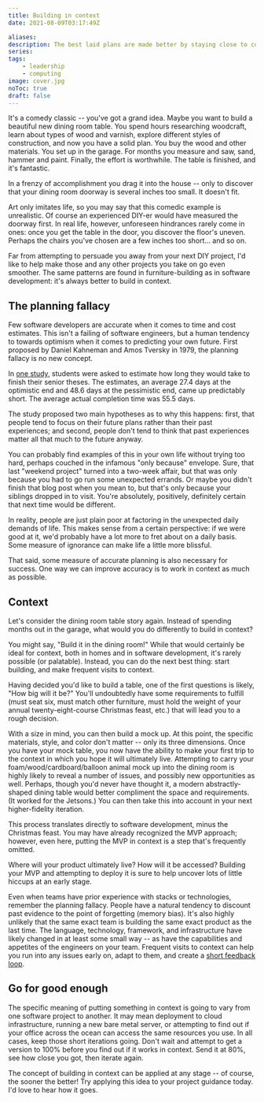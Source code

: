 ```yaml
---
title: Building in context
date: 2021-08-09T03:17:49Z

aliases:
description: The best laid plans are made better by staying close to context.
series:
tags:
    - leadership
    - computing
image: cover.jpg
noToc: true
draft: false
---
```


It's a comedy classic -- you've got a grand idea. Maybe you want to build a beautiful new dining room table. You spend hours researching woodcraft, learn about types of wood and varnish, explore different styles of construction, and now you have a solid plan. You buy the wood and other materials. You set up in the garage. For months you measure and saw, sand, hammer and paint. Finally, the effort is worthwhile. The table is finished, and it's fantastic.

In a frenzy of accomplishment you drag it into the house -- only to discover that your dining room doorway is several inches too small. It doesn't fit.

Art only imitates life, so you may say that this comedic example is unrealistic. Of course an experienced DIY-er would have measured the doorway first. In real life, however, unforeseen hindrances rarely come in ones: once you get the table in the door, you discover the floor's uneven. Perhaps the chairs you've chosen are a few inches too short... and so on.

Far from attempting to persuade you away from your next DIY project, I'd like to help make those and any other projects you take on go even smoother. The same patterns are found in furniture-building as in software development: it's always better to build in context.

## The planning fallacy

Few software developers are accurate when it comes to time and cost estimates. This isn't a failing of software engineers, but a human tendency to towards optimism when it comes to predicting your own future. First proposed by Daniel Kahneman and Amos Tversky in 1979, the planning fallacy is no new concept.

In [one study](https://www.semanticscholar.org/paper/Exploring-the-%22planning-fallacy%22%3A-Why-people-their-Buehler-Griffin/f91964dad8c0e54cd58b1aa99e430b900fcf082b), students were asked to estimate how long they would take to finish their senior theses. The estimates, an average 27.4 days at the optimistic end and 48.6 days at the pessimistic end, came up predictably short. The average actual completion time was 55.5 days.

The study proposed two main hypotheses as to why this happens: first, that people tend to focus on their future plans rather than their past experiences; and second, people don't tend to think that past experiences matter all that much to the future anyway.

You can probably find examples of this in your own life without trying too hard, perhaps couched in the infamous "only because" envelope. Sure, that last "weekend project" turned into a two-week affair, but that was only because you had to go run some unexpected errands. Or maybe you didn't finish that blog post when you mean to, but that's only because your siblings dropped in to visit. You're absolutely, positively, definitely certain that next time would be different.

In reality, people are just plain poor at factoring in the unexpected daily demands of life. This makes sense from a certain perspective: if we were good at it, we'd probably have a lot more to fret about on a daily basis. Some measure of ignorance can make life a little more blissful.

That said, some measure of accurate planning is also necessary for success. One way we can improve accuracy is to work in context as much as possible.

## Context

Let's consider the dining room table story again. Instead of spending months out in the garage, what would you do differently to build in context?

You might say, "Build it in the dining room!" While that would certainly be ideal for context, both in homes and in software development, it's rarely possible (or palatable). Instead, you can do the next best thing: start building, and make frequent visits to context.

Having decided you'd like to build a table, one of the first questions is likely, "How big will it be?" You'll undoubtedly have some requirements to fulfill (must seat six, must match other furniture, must hold the weight of your annual twenty-eight-course Christmas feast, etc.) that will lead you to a rough decision.

With a size in mind, you can then build a mock up. At this point, the specific materials, style, and color don't matter -- only its three dimensions. Once you have your mock table, you now have the ability to make your first trip to the context in which you hope it will ultimately live. Attempting to carry your foam/wood/cardboard/balloon animal mock up into the dining room is highly likely to reveal a number of issues, and possibly new opportunities as well. Perhaps, though you'd never have thought it, a modern abstractly-shaped dining table would better compliment the space and requirements. (It worked for the Jetsons.) You can then take this into account in your next higher-fidelity iteration.

This process translates directly to software development, minus the Christmas feast. You may have already recognized the MVP approach; however, even here, putting the MVP in context is a step that's frequently omitted.

Where will your product ultimately live? How will it be accessed? Building your MVP and attempting to deploy it is sure to help uncover lots of little hiccups at an early stage.

Even when teams have prior experience with stacks or technologies, remember the planning fallacy. People have a natural tendency to discount past evidence to the point of forgetting (memory bias). It's also highly unlikely that the same exact team is building the same exact product as the last time. The language, technology, framework, and infrastructure have likely changed in at least some small way -- as have the capabilities and appetites of the engineers on your team. Frequent visits to context can help you run into any issues early on, adapt to them, and create a [short feedback loop](/blog/how-to-set-up-a-short-feedback-loop-as-a-solo-coder/).

## Go for good enough

The specific meaning of putting something in context is going to vary from one software project to another. It may mean deployment to cloud infrastructure, running a new bare metal server, or attempting to find out if your office across the ocean can access the same resources you use. In all cases, keep those short iterations going. Don't wait and attempt to get a version to 100% before you find out if it works in context. Send it at 80%, see how close you got, then iterate again.

The concept of building in context can be applied at any stage -- of course, the sooner the better! Try applying this idea to your project guidance today. I'd love to hear how it goes.

